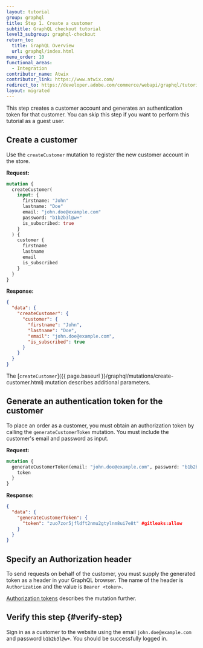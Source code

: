 ```yaml
---
layout: tutorial
group: graphql
title: Step 1. Create a customer
subtitle: GraphQL checkout tutorial
level3_subgroup: graphql-checkout
return_to:
  title: GraphQL Overview
  url: graphql/index.html
menu_order: 10
functional_areas:
  - Integration
contributor_name: Atwix
contributor_link: https://www.atwix.com/
redirect_to: https://developer.adobe.com/commerce/webapi/graphql/tutorials/checkout/create-customer/
layout: migrated
---
```


This step creates a customer account and generates an authentication token for that customer. You can skip this step if you want to perform this tutorial as a guest user.

## Create a customer

Use the `createCustomer` mutation to register the new customer account in the store.

**Request:**

```graphql
mutation {
  createCustomer(
    input: {
      firstname: "John"
      lastname: "Doe"
      email: "john.doe@example.com"
      password: "b1b2b3l@w+"
      is_subscribed: true
    }
  ) {
    customer {
      firstname
      lastname
      email
      is_subscribed
    }
  }
}
```

**Response:**

```json
{
  "data": {
    "createCustomer": {
      "customer": {
        "firstname": "John",
        "lastname": "Doe",
        "email": "john.doe@example.com",
        "is_subscribed": true
      }
    }
  }
}
```

The [`createCustomer`]({{ page.baseurl }}/graphql/mutations/create-customer.html) mutation describes additional parameters.

## Generate an authentication token for the customer

To place an order as a customer, you must obtain an authorization token by calling the `generateCustomerToken` mutation. You must include the customer's email and password as input.

**Request:**

```graphql
mutation {
  generateCustomerToken(email: "john.doe@example.com", password: "b1b2b3l@w+") {
    token
  }
}
```

**Response:**

```json
{
  "data": {
    "generateCustomerToken": {
      "token": "zuo7zor5jfldft2nmu2gtylnm8ui7e8t" #gitleaks:allow
    }
  }
}
```

## Specify an Authorization header

To send requests on behalf of the customer, you must supply the generated token as a header in your GraphQL browser.
The name of the header is `Authorization` and the value is `Bearer <token>`.

[Authorization tokens]({{page.baseurl}}/graphql/authorization-tokens.html) describes the mutation further.

## Verify this step {#verify-step}

Sign in as a customer to the website using the email `john.doe@example.com` and password `b1b2b3l@w+`. You should be successfully logged in.
